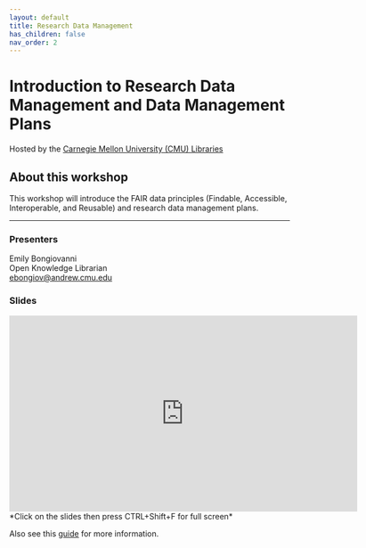 ```yaml
---
layout: default
title: Research Data Management
has_children: false
nav_order: 2
---
```


# Introduction to Research Data Management and Data Management Plans  
Hosted by the [Carnegie Mellon University (CMU) Libraries](https://www.library.cmu.edu/)

## About this workshop

This workshop will introduce the FAIR data principles (Findable, Accessible, Interoperable, and Reusable) and research data management plans. 

____
### Presenters
Emily Bongiovanni  
Open Knowledge Librarian  
[ebongiov@andrew.cmu.edu](mailto:ebongiov@andrew.cmu.edu)  

### Slides  
<iframe src="https://bit.ly/3WNuINb" frameborder="0" width="625" height="352" allowfullscreen="true" mozallowfullscreen="true" webkitallowfullscreen="true"></iframe> *Click on the slides then press CTRL+Shift+F for full screen*

Also see this [guide](https://guides.library.cmu.edu/c.php?g=1136565)
for more information.
